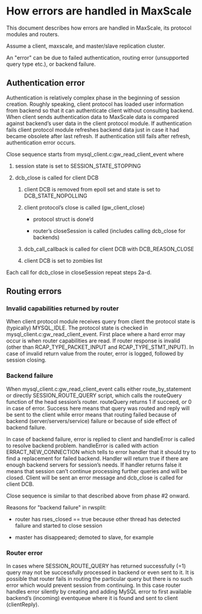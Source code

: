 # How errors are handled in MaxScale

This document describes how errors are handled in MaxScale, its protocol modules and routers. 

Assume a client, maxscale, and master/slave replication cluster. 

An "error" can be due to failed authentication, routing error (unsupported query type etc.), or backend failure.

## Authentication error

Authentication is relatively complex phase in the beginning of session creation. Roughly speaking, client protocol has loaded user information from backend so that it can authenticate client without consulting backend. When client sends authentication data to MaxScale data is compared against backend’s user data in the client protocol module. If authentication fails client protocol module refreshes backend data just in case it had became obsolete after last refresh. If authentication still fails after refresh, authentication error occurs.

Close sequence starts from mysql_client.c:gw_read_client_event where

1. session state is set to SESSION_STATE_STOPPING

2. dcb_close is called for client DCB

    1. client DCB is removed from epoll set and state is set to DCB_STATE_NOPOLLING

    2. client protocol’s close is called (gw_client_close)

        * protocol struct is done’d

        * router’s closeSession is called (includes calling dcb_close for backends)

    3. dcb_call_callback is called for client DCB with DCB_REASON_CLOSE

    4. client DCB is set to zombies list

Each call for dcb_close in closeSession repeat steps 2a-d.

## Routing errors

### Invalid capabilities returned by router

When client protocol module receives query from client the protocol state is (typically) MYSQL_IDLE. The protocol state is checked in mysql_client.c:gw_read_client_event. First place where a hard error may occur is when router capabilities are read. If router response is invalid (other than RCAP_TYPE_PACKET_INPUT and RCAP_TYPE_STMT_INPUT). In case of invalid return value from the router, error is logged, followed by session closing.

### Backend failure

When mysql_client.c:gw_read_client_event calls either route_by_statement or directly SESSION_ROUTE_QUERY script, which calls the routeQuery function of the head session’s router. routeQuery returns 1 if succeed, or 0 in case of error. Success here means that query was routed and reply will be sent to the client while error means that routing failed because of backend (server/servers/service) failure or because of side effect of backend failure. 

In case of backend failure, error is replied to client and handleError is called to resolve backend problem. handleError is called with action ERRACT_NEW_CONNECTION which tells to error handler that it should try to find a replacement for failed backend. Handler will return true if there are enough backend servers for session’s needs. If handler returns false it means that session can’t continue processing further queries and will be closed. Client will be sent an error message and dcb_close is called for client DCB.

Close sequence is similar to that described above from phase #2 onward.

Reasons for "backend failure" in rwsplit:

* router has rses_closed == true because other thread has detected failure and started to close session

* master has disappeared; demoted to slave, for example

### Router error

In cases where SESSION_ROUTE_QUERY has returned successfully (=1) query may not be successfully processed in backend or even sent to it. It is possible that router fails in routing the particular query but there is no such error which would prevent session from continuing. In this case router handles error silently by creating and adding MySQL error to first available backend’s (incoming) eventqueue where it is found and sent to client (clientReply).

